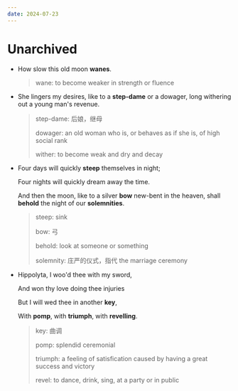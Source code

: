 ```yaml
---
date: 2024-07-23
---
```


# Unarchived

- How slow this old moon **wanes**.

  > wane: to become weaker in strength or fluence

- She lingers my desires, like to a **step-dame** or a dowager, long withering out a young man's revenue.

  > step-dame: 后娘，继母
  >
  > dowager: an old woman who is, or behaves as if she is, of high social rank
  >
  > wither: to become weak and dry and decay

- Four days will quickly **steep** themselves in night;

  Four nights will quickly dream away the time.

  And then the moon, like to a silver **bow** new-bent in the heaven, shall **behold** the night of our **solemnities**.

  > steep: sink
  >
  > bow: 弓
  >
  > behold: look at someone or something
  >
  > solemnity: 庄严的仪式，指代 the marriage ceremony

- Hippolyta, I woo'd thee with my sword,

  And won thy love doing thee injuries

  But I will wed thee in another **key**,

  With **pomp**, with **triumph**, with **revelling**.
  > key: 曲调
  >
  > pomp: splendid ceremonial
  > 
  > triumph: a feeling of satisfication caused by having a great success and victory
  > 
  > revel: to dance, drink, sing, at a party or in public 